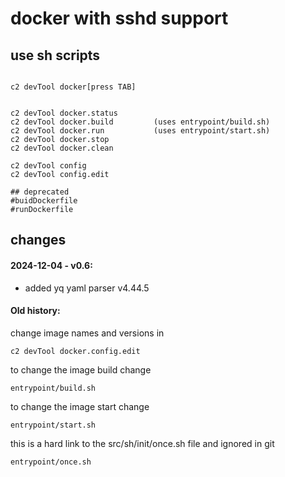 # docker with sshd support

## use sh scripts

```

c2 devTool docker[press TAB]


c2 devTool docker.status
c2 devTool docker.build         (uses entrypoint/build.sh)
c2 devTool docker.run           (uses entrypoint/start.sh)
c2 devTool docker.stop
c2 devTool docker.clean

c2 devTool config
c2 devTool config.edit 

## deprecated
#buidDockerfile
#runDockerfile
```

## changes

#### 2024-12-04 - v0.6:

- added yq yaml parser v4.44.5

#### Old history:

change image names and versions in
```
c2 devTool docker.config.edit
```

to change the image build change
```
entrypoint/build.sh
```

to change the image start change
```
entrypoint/start.sh
```

this is a hard link to the src/sh/init/once.sh file and ignored in git
```
entrypoint/once.sh
```
